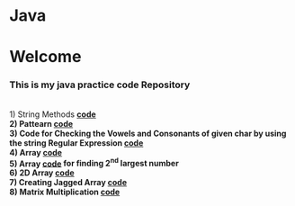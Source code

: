 # Java
<h1>Welcome</h1>
<h3>This is my java practice code  Repository</h3> <br>
  1) String Methods <a href="https://github.com/sudarshan-hash/Java/blob/main/string.java"><b style="colour: blue">code<b></a> <br>
  2) Pattearn  <a href="https://github.com/sudarshan-hash/Java/blob/main/pattearn.java"><b style="colour: blue">code<b></a> <br>
  3) Code for Checking the Vowels and Consonants of given char by using the string Regular Expression <a href="https://github.com/sudarshan-hash/Java/blob/main/vowelsCheck.java"target="_main"><b style="colour: blue">code<b></a> <br>
  4) Array  <a href="https://github.com/sudarshan-hash/Java/blob/main/Array.java"><b style="colour: blue">code<b></a> <br>
  5) Array <a href="https://github.com/sudarshan-hash/Java/blob/main/Array.java"><b style="colour: blue">code<b></a> for finding 2<sup>nd</sup> largest number <br>
  6) 2D Array  <a href="https://github.com/sudarshan-hash/Java/blob/main/Array2D.java"><b style="colour: blue">code<b></a> <br>
  7) Creating Jagged Array <a href="https://github.com/sudarshan-hash/Java/blob/main/Array2D.java"><b style="colour: blue">code<b></a>  <br>
  8) Matrix Multiplication <a href="https://github.com/sudarshan-hash/Java/blob/main/Array2D.java"><b style="colour: blue">code<b></a>  <br>
